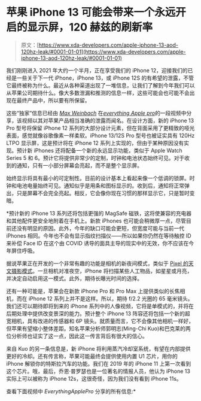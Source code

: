 # 苹果 iPhone 13 可能会带来一个永远开启的显示屏，120 赫兹的刷新率

> 原文：[https://www.xda-developers.com/apple-iphone-13-aod-120hz-leak/#0001-01-01](https://www.xda-developers.com/apple-iphone-13-aod-120hz-leak/#0001-01-01)

我们刚刚进入 2021 年大约一个半月，正在享受我们的 iPhone 12，迎接我们的已经是一些关于下一代 iPhone，iPhone 13，或 iPhone 12S 的有希望的泄露，不管它最终被称为什么。最近从各种渠道出现了一堆信息，让我们了解到今年我们可以从苹果公司期待什么。像大多数泄漏和推测的信息一样，这些可能会也可能不会出现在最终产品中，所以要有所保留。

这些“独家”信息已经由 [*Max Weinbach*](https://twitter.com/MaxWinebach) 在[*everything Apple pro*](https://www.youtube.com/watch?v=FqOujNnuHBg)的一段视频中分享，该视频以其对苹果产品相当准确的泄露而闻名。在设计方面，新的 iPhone 13 Pro 型号将保留 iPhone 12 系列的大部分设计元素，但在背面采用了更精致的哑光表面，感觉就像谷歌像素一样柔软。iPhone 13/12S Pro 型号也被证实具有 120Hz LTPO 显示屏，这是预计将在 iPhone 12 系列上实现的，但由于某种原因没有实现。预计新 iPhones 还将配备一个新的永远显示功能，类似于 Apple Watch Series 5 和 6。预计它将提供非常少的定制，时钟和电池状态始终可见。对于收到的通知，只有一小部分屏幕会亮起，而不是整个显示屏。

始终显示将具有最小的可定制性。目前的设计基本上看起来像一个低调的锁屏。时钟和电池电量始终可见。通知似乎是用条和图标显示的。收到后，通知将正常弹出，只是屏幕不会完全亮起。相反，它会像你现在习惯的那样显示它，只是暂时变暗。

 *预计新的 iPhone 13 系列还将包括更强的 MagSafe 磁铁，这将使兼容的充电器和其他配件更安全地附着在手机上。新款 iPhones 也可能会稍微厚一点，尽管目前还没有明显的原因。此外，今年的缺口可能会更短，但宽度可能与当前一代 iPhones 相同。今年也不会有显示指纹扫描仪——所以如果你仍然在等待触控 ID 来补偿 Face ID 在这个由 COVID 诱导的面具主导的现实中的无效，你不应该在今年屏住呼吸。

据说苹果正在开发的一个非常有趣的功能是相机的新夜间模式，类似于 [Pixel 的天文摄影模式](https://www.xda-developers.com/google-explains-pixel-4s-astrophotography-works-shares-tips/)。一旦相机对准夜空，iPhone 将扫描某些人工物品，如星星或月亮，并决定自动启用这一模式。此外，期待长曝光时间的选择。

还有一种可能是，苹果会在新款 iPhone Pro 和 Pro Max 上提供类似的长焦相机，而在 iPhone 12 系列上并不是这样。所以，期待 f/2.2 光圈的 65 毫米镜头。我们还可以期待即将到来的 iPhone 系列中的人像视频，它将是单模式的，并将在后期处理中提供改变景深的能力。预计整个 iPhone 13 阵容还将包括一个新的超宽相机，具有改进的传感器和 6P 镜头。就质量而言，它不会像其他相机一样好，但苹果有望缩小整体差距。知名苹果分析师郭明志(Ming-Chi Kuo)和巴克莱的两位分析师也证实了这一点，因此这一传言背后有很大的信心。

来自 Kuo 的另一条信息是，新 iPhone 将利用蒸汽冷却室系统，有望在内部提供更好的冷却。还有传言称，苹果可能最终会提供使用内置 U1 芯片，用你的 iPhone 解锁你的特斯拉汽车的功能。我们在 2019 年的 iPhone 11 上第一次看到这个芯片。哦，最后，乔恩·普罗瑟也是一位著名的情报人员，他认为 iPhone 13 实际上可以被称为 iPhone 12s，这很奇怪，因为我们没有看到 iPhone 11s。

查看下面视频中 *EverythingApplePro* 分享的所有信息:*
